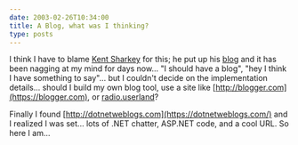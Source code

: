 ```yaml
---
date: 2003-02-26T10:34:00
title: A Blog, what was I thinking?
type: posts
---
```

I think I have to blame [Kent Sharkey](https://www.googlism.com/?ism=Kent+Sharkey+&type=1) for this; he put up his [blog](https://www.f1group.com/ksharkey/blog.aspx) and it has been nagging at my mind for days now... "I should have a blog", "hey I think I have something to say"... but I couldn't decide on the implementation details... should I build my own blog tool, use a site like [http://blogger.com](https://blogger.com), or [radio.userland](https://radio.userland.com/)?

Finally I found [http://dotnetweblogs.com](https://dotnetweblogs.com/) and I realized I was set... lots of .NET chatter, ASP.NET code, and a cool URL. So here I am...
